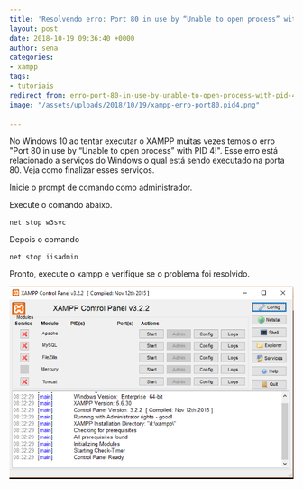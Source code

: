 ```yaml
---
title: 'Resolvendo erro: Port 80 in use by “Unable to open process” with PID 4!'
layout: post
date: 2018-10-19 09:36:40 +0000
author: sena
categories:
- xampp
tags:
- tutoriais
redirect_from: erro-port-80-in-use-by-unable-to-open-process-with-pid-4-md
image: "/assets/uploads/2018/10/19/xampp-erro-port80.pid4.png"

---
```

No Windows 10 ao tentar executar o XAMPP muitas vezes temos o erro "Port 80 in use by “Unable to open process” with PID 4!". Esse erro está relacionado a serviços do Windows o qual está sendo executado na porta 80. Veja como finalizar esses serviços.<!--more-->

Inicie o prompt de comando como administrador.

Execute o comando abaixo.

    net stop w3svc

Depois o comando

    net stop iisadmin

Pronto, execute o xampp e verifique se o problema foi resolvido.

![XAMPP - Painel de controle ](/assets/uploads/2018/10/19/xampp-normal.png "XAMPP - Painel de controle ")